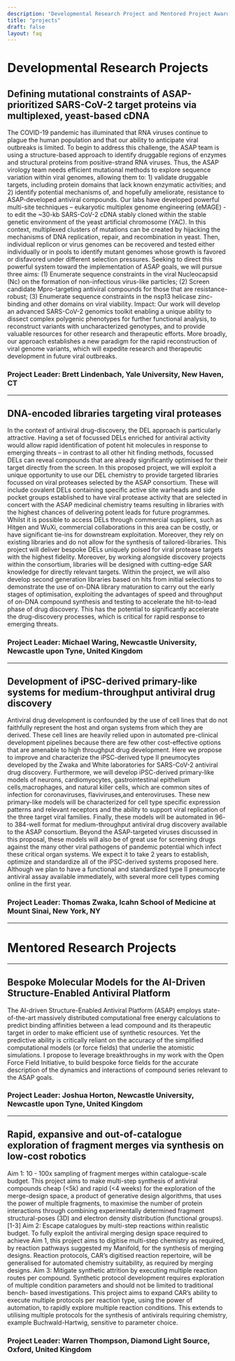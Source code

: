 ```yaml
---
description: "Developmental Research Project and Mentored Project Awards"
title: "projects"
draft: false
layout: faq
---
```


# Developmental Research Projects

## Defining mutational constraints of ASAP-prioritized SARS-CoV-2 target proteins via multiplexed, yeast-based cDNA

The COVID-19 pandemic has illuminated that RNA viruses continue to plague the human population and that our ability to anticipate viral outbreaks is limited. To begin to address this challenge, the ASAP team is using a structure-based approach to identify druggable regions of enzymes and structural proteins from positive-strand RNA viruses. Thus, the ASAP virology team needs efficient mutational methods to explore sequence variation within viral genomes, allowing them to: 1) validate druggable targets, including protein domains that lack known enzymatic activities; and 2) identify potential mechanisms of, and hopefully ameliorate, resistance to ASAP-developed antiviral compounds. Our labs have developed powerful multi-site techniques – eukaryotic multiplex genome engineering (eMAGE) -  to edit the ~30-kb SARS-CoV-2 cDNA stably cloned within the stable genetic environment of the yeast artificial chromosome (YAC). In this context, multiplexed clusters of mutations can be created by hijacking the mechanisms of DNA replication, repair, and recombination in yeast. Then, individual replicon or virus genomes can be recovered and tested either individually or in pools to identify mutant genomes whose growth is favored or disfavored under different selection pressures.  Seeking to direct this powerful system toward the implementation of ASAP goals, we will pursue three aims:  (1) Enumerate sequence constraints in the viral Nucleocapsid (Nc) on the formation of non-infectious virus-like particles; (2) Screen candidate Mpro-targeting antiviral compounds for those that are resistance-robust; (3) Enumerate sequence constraints in the nsp13 helicase zinc-binding and other domains on viral viability. Impact: Our work will develop an advanced SARS-CoV-2 genomics toolkit enabling a unique ability to dissect complex polygenic phenotypes for further functional analysis, to reconstruct variants with uncharacterized genotypes, and to provide valuable resources for other research and therapeutic efforts. More broadly, our approach establishes a new paradigm for the rapid reconstruction of viral genome variants, which will expedite research and therapeutic development in future viral outbreaks.

### Project Leader: Brett Lindenbach, Yale University, New Haven, CT 

---

## DNA-encoded libraries targeting viral proteases

In the context of antiviral drug-discovery, the DEL approach is particularly attractive. Having a set of focussed DELs enriched for antiviral activity would allow rapid identification of potent hit molecules in response to emerging threats – in contrast to all other hit finding methods, focussed DELs can reveal compounds that are already significantly optimised for their target directly from the screen. In this proposed project, we will exploit a unique opportunity to use our DEL chemistry to provide targeted libraries focussed on viral proteases
selected by the ASAP consortium. These will include covalent DELs containing specific active site warheads and side pocket groups established to have viral protease activity that are selected in concert with the ASAP medicinal chemistry teams resulting in libraries with the highest chances of delivering potent leads for future programmes. Whilst it is possible to access DELs through commercial suppliers, such as Hitgen and WuXi, commercial collaborations in this area can be costly, or have significant tie-ins for downstream exploitation. Moreover, they rely on existing libraries and do not allow for the synthesis of tailored-libraries. This project will deliver bespoke DELs uniquely poised for viral protease targets with the highest fidelity. Moreover, by working alongside discovery projects within the consortium, libraries will be designed with cutting-edge SAR knowledge for directly relevant targets. Within the project, we will also develop second generation libraries based on hits from initial selections to demonstrate the use of on-DNA library maturation to carry out the early stages of optimisation, exploiting the
advantages of speed and throughput of on-DNA compound synthesis and testing to accelerate the hit-to-lead phase of drug discovery. This has the potential to significantly accelerate the drug-discovery processes, which is critical for rapid response to emerging threats.

### Project Leader: Michael Waring, Newcastle University, Newcastle upon Tyne, United Kingdom

---

## Development of iPSC-derived primary-like systems for medium-throughput antiviral drug discovery

Antiviral drug development is confounded by the use of cell lines that do not faithfully represent the host and organ systems from which they are derived. These cell lines are heavily relied upon in automated pre-clinical development pipelines because there are few other cost-effective options that are amenable to high throughput drug development. Here we propose to improve and characterize the iPSC-derived type II pneumocytes developed by the Zwaka and White laboratories for SARS-CoV-2 antiviral drug discovery. Furthermore, we will develop iPSC-derived primary-like models of neurons, cardiomyocytes, gastrointestinal epithelium cells,macrophages, and natural killer cells, which are common sites of infection for coronaviruses, flaviviruses,and enteroviruses. These new primary-like models will be characterized for cell type specific expression patterns and relevant receptors and the ability to support viral replication of the three target viral families. Finally, these models will be automated in 96- to 384-well format for medium-throughput antiviral drug discovery available to the ASAP consortium. Beyond the ASAP-targeted viruses discussed in this proposal, these models will also be of great use for screening drugs against the many other viral pathogens of pandemic potential which infect these critical organ systems. We expect it to take 2 years to establish, optimize and standardize all of the iPSC-derived systems proposed here. Although we plan to have a functional and standardized type II pneumocyte antiviral assay available immediately, with several more cell types coming online in the first year.

### Project Leader: Thomas Zwaka, Icahn School of Medicine at Mount Sinai, New York, NY

---

# Mentored Research Projects

---

## Bespoke Molecular Models for the AI-Driven Structure-Enabled Antiviral Platform

The AI-driven Structure-Enabled Antiviral Platform (ASAP) employs state-of-the-art massively distributed computational free energy calculations to predict binding affinities between a lead compound and its therapeutic target in order to make efficient use of synthetic resources. Yet
the predictive ability is critically reliant on the accuracy of the simplified computational models (or force fields) that underlie the atomistic simulations. I propose to leverage breakthroughs in my work with the Open Force Field Initiative, to build bespoke force fields for the accurate description of the dynamics and interactions of compound series relevant to the ASAP goals.

### Project Leader: Joshua Horton, Newcastle University, Newcastle upon Tyne, United Kingdom

---

## Rapid, expansive and out-of-catalogue exploration of fragment merges via synthesis on low-cost robotics
Aim 1: 10 - 100x sampling of fragment merges within catalogue-scale budget. This project aims to make
multi-step synthesis of antiviral compounds cheap (<5k) and rapid (<4 weeks) for the exploration of the merge-design space, a product of generative design algorithms, that uses the power of multiple fragments, to maximise the number of protein interactions through combining experimentally determined fragment structural-poses (3D) and electron density distribution (functional groups). [1-3]
Aim 2: Escape catalogues by multi-step reactions within realistic budget. To fully exploit the antiviral
merging design space required to achieve Aim 1, this project aims to digitise multi-step chemistry as required, by reaction pathways suggested my Manifold, for the synthesis of merging designs. Reaction protocols, CAR’s digitised reaction repertoire, will be generalised for automated chemistry suitability, as required by merging designs.
Aim 3: Mitigate synthetic attrition by executing multiple reaction routes per compound. Synthetic protocol
development requires exploration of multiple condition parameters and should not be limited to traditional bench- based investigations. This project aims to expand CAR’s ability to execute multiple protocols per reaction type, using the power of automation, to rapidly explore multiple reaction conditions. This extends to utilising multiple protocols for the synthesis of antivirals requiring chemistry, example Buchwald-Hartwig, sensitive to parameter choice.

### Project Leader: Warren Thompson, Diamond Light Source, Oxford, United Kingdom
